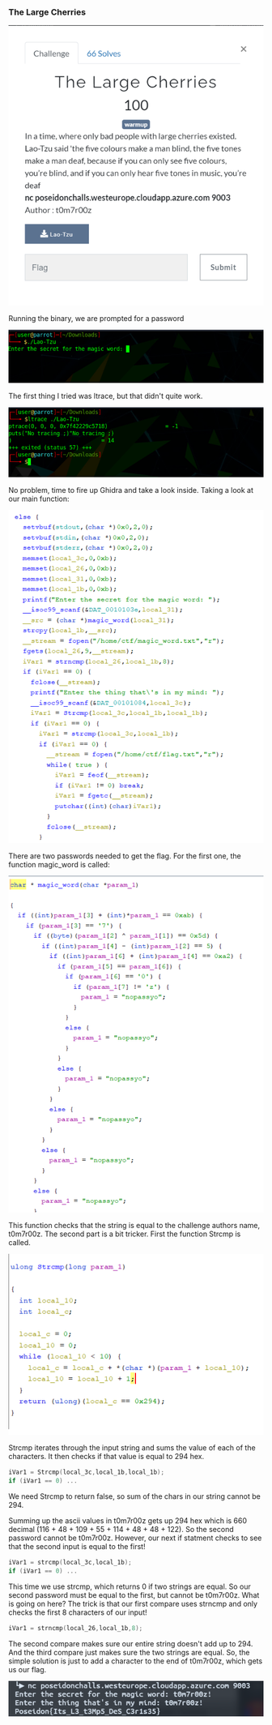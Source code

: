 ### The Large Cherries

![chal](images/cherries.png)

Running the binary, we are prompted for a password

![1](images/L1.png)

The first thing I tried was ltrace, but that didn't quite work.

![2](images/L2.png)

No problem, time to fire up Ghidra and take a look inside. Taking a look at our main function:

![3](images/G1.png)

There are two passwords needed to get the flag. For the first one, the function magic_word is called:

![4](images/G2.png)

This function checks that the string is equal to the challenge authors name, t0m7r00z. The second part is a bit tricker. First the function Strcmp is called.

![5](images/G3.png)

Strcmp iterates through the input string and sums the value of each of the characters. It then checks if that value is equal to 294 hex.

```c 
iVar1 = Strcmp(local_3c,local_1b,local_1b);
if (iVar1 == 0) ... 
```
We need Strcmp to return false, so sum of the chars in our string cannot be 294.

 Summing up the ascii values in t0m7r00z gets up 294 hex which is 660 decimal (116 + 48 + 109 + 55 + 114 + 48 + 48 + 122). So the second password cannot be t0m7r00z. However, our next if statment checks to see that the second input is equal to the first!

```c 
iVar1 = strcmp(local_3c,local_1b);
if (iVar1 == 0) ...
```
This time we use strcmp, which returns 0 if two strings are equal. So our second password must be equal to the first, but cannot be t0m7r00z. What is going on here? The trick is that our first compare uses strncmp and only checks the first 8 characters of our input!

```c 
iVar1 = strncmp(local_26,local_1b,8);
```

The second compare makes sure our entire string doesn't add up to 294. And the third compare just makes sure the two strings are equal. So, the simple solution is just to add a character to the end of t0m7r00z, which gets us our flag.

![flag](images/tom.png)

